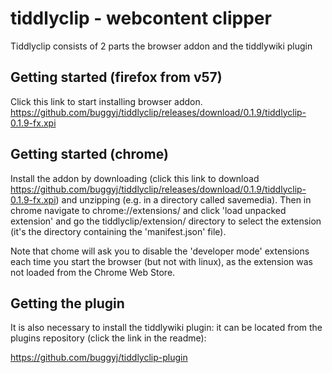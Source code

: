 tiddlyclip -  webcontent clipper
==========

Tiddlyclip consists of 2 parts the browser addon and the tiddlywiki plugin

## Getting started (firefox from v57)
Click this link to start installing browser addon.
https://github.com/buggyj/tiddlyclip/releases/download/0.1.9/tiddlyclip-0.1.9-fx.xpi

## Getting started (chrome)
Install the addon by downloading (click this  link to download https://github.com/buggyj/tiddlyclip/releases/download/0.1.9/tiddlyclip-0.1.9-fx.xpi) and unzipping (e.g. in a directory called savemedia). 
Then in chrome navigate to chrome://extensions/ and click 'load unpacked extension' and go the tiddlyclip/extension/ directory to select the extension (it's the directory containing the 'manifest.json' file).

Note that chome will ask you to disable the 'developer mode' extensions each time you start the browser (but not with linux), as the extension was not loaded from the Chrome Web Store.

## Getting the plugin
It is also necessary to install the tiddlywiki plugin: it can be located from the plugins repository (click the link in the readme):

https://github.com/buggyj/tiddlyclip-plugin
